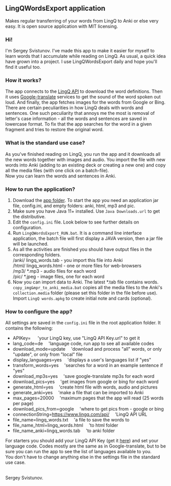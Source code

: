 ## LingQWordsExport application

Makes regular transferring of your words from LingQ to Anki or else very easy. It is open source application with MIT licensing. 

### Hi! 
I'm Sergey Svistunov. I've made this app to make it easier for myself to learn words that I accumulate while reading on LingQ. As usual, a quick idea have grown into a project.
I use LingQWordsExport daily and hope you'll find it useful too.

### How it works?

The app connects to the [LingQ API](https://www.lingq.com/apidocs/index.html) to download the word definitions. Then it uses [Google-translate](https://translate.google.com/) services to get the sound of the word spoken out loud. And finally, the app fetches images for the words from Google or Bing. <br>
There are certain peculiarities in how LingQ deals with words and sentences. One such peculiarity that annoys me the most is removal of letter's case information - all the words and sentences are saved in lowercase format. To fix that the app searches for the word in a given fragment and tries to restore the original word.

### What is the standard use case?

As you've finished reading on LingQ, you run the app and it downloads all the new words together with images and audio. You import the file with new words into Anki (adding to an existing deck or creating a new one) and copy all the media files (with one click on a batch-file). <br>
Now you can learn the words and sentences in Anki.

### How to run the application?

1. Download the [app folder](https://github.com/SergeyFM/LingQWordsExport/tree/master/app). To start the app you need an application jar file, config.ini, and empty folders: anki, html, mp3 and pic.
2. Make sure you have Java 11+ installed. Use `Java Downloads.url` to get the distributive.
3. Edit the `config.ini` file. Look below to see further details on configuration.
4. Run `LingQWordsExport_RUN.bat`. It is a command line interface application, the batch file will first display a JAVA version, then a jar file will be launched.
5. As all the activities are finished you should have output files in the corresponding folders. <br> /anki/ lingq_words.tab - you import this file into Anki <br> /html/ lingq_words.html - one or more files for web-browsers <br> /mp3/ *.mp3 - audio files for each word <br> /pic/ *.jpeg - image files, one for each word
6. Now you can import data to Anki. The latest *.tab file contains words. `copy_img&mpr_to_anki_media.bat` copies all the media files to the Anki's `collection.media` folder (please set this folder in the file before use). Import `LingQ words.apkg` to create initial note and cards (optional).


### How to configure the app?

All settings are saved in the `config.ini` file in the root application folder. It contains the following: <br>
- APIKey= &emsp;  'your LingQ key, use "LingQ API Key.url" to get it <br>
- lang_code=de &emsp;'language code, run app to see all available codes <br>
- download_mode=update &emsp;'download and process "all" words, or only "update", or only from "local" file <br>
- display_languages=yes &emsp;'displays a user's languages list if "yes" <br>
- transform_words=yes &emsp;'searches for a word in an example sentence if "yes" <br>
- download_mp3s=yes &emsp;'save google-translate mp3s for each word <br>
- download_pics=yes &emsp;'get images from google or bing for each word <br>
- generate_html=yes &emsp;'create html file with words, audio and pictures <br>
- generate_anki=yes &emsp;'make a file that can be imported to Anki <br>
- max_pages=20000 &emsp;'maximum pages that the app will read (25 words per page) <br>
- download_pics_from=google &emsp;'where to get pics from - google or bing <br>
- connectionString=https://www.lingq.com/api/ &emsp;'LingQ API URL <br>
- file_name=lingq_words.txt &emsp;'a file to save the words to <br>
- file_name_html=lingq_words.html &emsp;'to html folder <br>
- file_name_anki=lingq_words.tab &emsp;'to anki folder <br>

For starters you should add your LingQ API Key (get it [here](https://www.lingq.com/en/accounts/apikey/)) and set your language code. Codes mostly are the same as in Google-translate, but to be sure you can run the app to see the list of languages available to you. <br>
You don't have to change anything else in the settings file in the standard use case.

<br>
Sergey Svistunov.